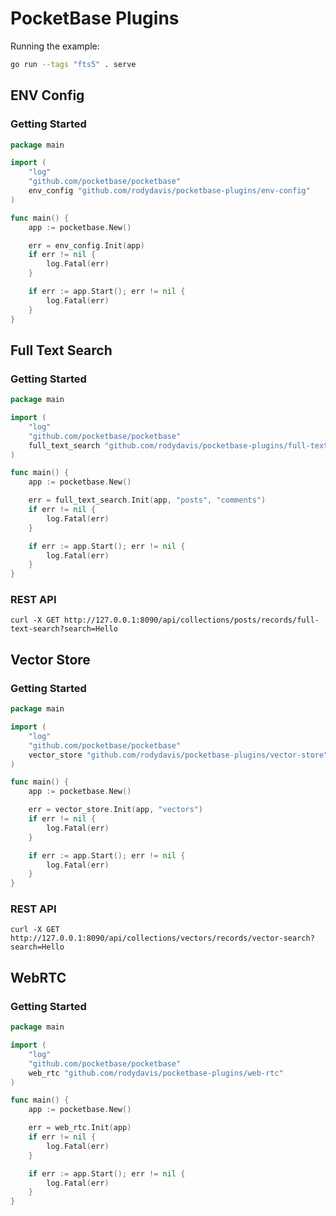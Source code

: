 # PocketBase Plugins

Running the example:

```bash
go run --tags "fts5" . serve
```

## ENV Config

### Getting Started

```go
package main

import (
    "log"
    "github.com/pocketbase/pocketbase"
    env_config "github.com/rodydavis/pocketbase-plugins/env-config"
)

func main() {
	app := pocketbase.New()

	err = env_config.Init(app)
	if err != nil {
		log.Fatal(err)
	}

    if err := app.Start(); err != nil {
		log.Fatal(err)
	}
}
```

## Full Text Search

### Getting Started

```go
package main

import (
    "log"
    "github.com/pocketbase/pocketbase"
    full_text_search "github.com/rodydavis/pocketbase-plugins/full-text-search"
)

func main() {
	app := pocketbase.New()

	err = full_text_search.Init(app, "posts", "comments")
	if err != nil {
		log.Fatal(err)
	}

    if err := app.Start(); err != nil {
		log.Fatal(err)
	}
}
```

### REST API

```curl
curl -X GET http://127.0.0.1:8090/api/collections/posts/records/full-text-search?search=Hello
```

## Vector Store

### Getting Started

```go
package main

import (
    "log"
    "github.com/pocketbase/pocketbase"
    vector_store "github.com/rodydavis/pocketbase-plugins/vector-store"
)

func main() {
	app := pocketbase.New()

	err = vector_store.Init(app, "vectors")
	if err != nil {
		log.Fatal(err)
	}

    if err := app.Start(); err != nil {
		log.Fatal(err)
	}
}
```

### REST API

```curl
curl -X GET http://127.0.0.1:8090/api/collections/vectors/records/vector-search?search=Hello
```

## WebRTC

### Getting Started

```go
package main

import (
    "log"
    "github.com/pocketbase/pocketbase"
    web_rtc "github.com/rodydavis/pocketbase-plugins/web-rtc"
)

func main() {
	app := pocketbase.New()

	err = web_rtc.Init(app)
	if err != nil {
		log.Fatal(err)
	}

    if err := app.Start(); err != nil {
		log.Fatal(err)
	}
}
```
